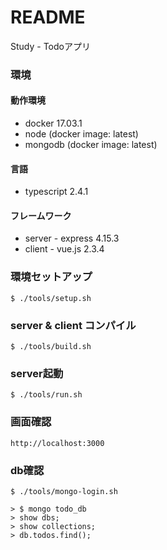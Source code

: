 # README #

Study - Todoアプリ

### 環境 ###
#### 動作環境
* docker 17.03.1
* node (docker image: latest)
* mongodb (docker image: latest)

#### 言語
* typescript 2.4.1

#### フレームワーク
* server - express 4.15.3
* client - vue.js 2.3.4

### 環境セットアップ ###
```
$ ./tools/setup.sh
```

### server & client コンパイル ###
```
$ ./tools/build.sh
```

### server起動 ###
```
$ ./tools/run.sh
```

### 画面確認 ###
```
http://localhost:3000
```

### db確認 ###
```
$ ./tools/mongo-login.sh 

> $ mongo todo_db
> show dbs;
> show collections;
> db.todos.find();
```
